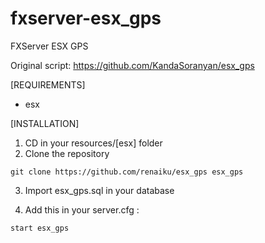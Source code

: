 # fxserver-esx_gps
FXServer ESX GPS

Original script:
https://github.com/KandaSoranyan/esx_gps

[REQUIREMENTS]

* esx

[INSTALLATION]

1) CD in your resources/[esx] folder
2) Clone the repository
```
git clone https://github.com/renaiku/esx_gps esx_gps
```
3) Import esx_gps.sql in your database

4) Add this in your server.cfg :

```
start esx_gps
```